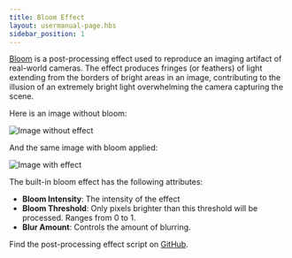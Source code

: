 ```yaml
---
title: Bloom Effect
layout: usermanual-page.hbs
sidebar_position: 1
---
```


[Bloom][1] is a post-processing effect used to reproduce an imaging artifact of real-world cameras. The effect produces fringes (or feathers) of light extending from the borders of bright areas in an image, contributing to the illusion of an extremely bright light overwhelming the camera capturing the scene.

Here is an image without bloom:

![Image without effect][2]

And the same image with bloom applied:

![Image with effect][3]

The built-in bloom effect has the following attributes:

* **Bloom Intensity**: The intensity of the effect
* **Bloom Threshold**: Only pixels brighter than this threshold will be processed. Ranges from 0 to 1.
* **Blur Amount**: Controls the amount of blurring.

Find the post-processing effect script on [GitHub][4].

[1]: https://en.wikipedia.org/wiki/Bloom_(shader_effect)
[2]: /images/platform/posteffects/without_effects.png
[3]: /images/platform/posteffects/with_bloom.png
[4]: https://github.com/playcanvas/engine/blob/main/scripts/posteffects/posteffect-bloom.js
